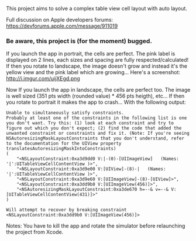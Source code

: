 This project aims to solve a complex table view cell layout with auto layout.

Full discussion on Apple developers forums: https://devforums.apple.com/message/911019

### Be aware, this project is (for the moment) bugged.

If you launch the app in portrait, the cells are perfect. The pink label is displayed on 2 lines, each sizes and spacing are fully respected/calculated!
If then you rotate to landscape, the image doesn't grow and instead it's the yellow view and the pink label which are growing... Here's a screenshot: http://i.imgur.com/uijXEgd.png

Now If you launch the app in landscape, the cells are perfect too. The image is well sized (351 pts width (rounded value) * 456 pts heigth), etc...
If then you rotate to portrait it makes the app to crash... With the following output:

	Unable to simultaneously satisfy constraints.
	Probably at least one of the constraints in the following list is one you don't want. Try this: (1) look at each constraint and try to figure out which you don't expect; (2) find the code that added the unwanted constraint or constraints and fix it. (Note: If you're seeing NSAutoresizingMaskLayoutConstraints that you don't understand, refer to the documentation for the UIView property translatesAutoresizingMaskIntoConstraints) 
	(
	    "<NSLayoutConstraint:0xa3d9dd0 V:|-(0)-[UIImageView]   (Names: '|':UITableViewCellContentView )>",
	    "<NSLayoutConstraint:0xa3d9e00 V:[UIView]-(8)-|   (Names: '|':UITableViewCellContentView )>",
	    "<NSLayoutConstraint:0xa3d9e60 V:[UIImageView]-(8)-[UIView]>",
	    "<NSLayoutConstraint:0xa3dd9b0 V:[UIImageView(456)]>",
	    "<NSAutoresizingMaskLayoutConstraint:0xa3de670 h=--& v=--& V:[UITableViewCellContentView(431)]>"
	)
	
	Will attempt to recover by breaking constraint 
	<NSLayoutConstraint:0xa3dd9b0 V:[UIImageView(456)]>

Notes: You have to kill the app and rotate the simulator before relaunching the project from Xcode.
